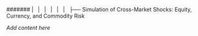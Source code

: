 ####### |   |   |   |   |   |   ├── Simulation of Cross-Market Shocks: Equity, Currency, and Commodity Risk

*Add content here*